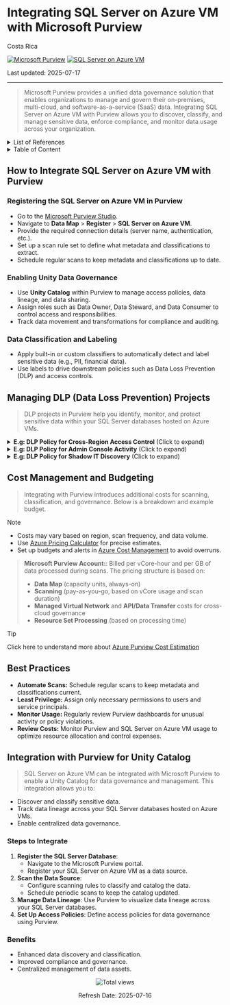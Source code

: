 # Integrating SQL Server on Azure VM with Microsoft Purview

Costa Rica

[![Microsoft Purview](https://img.shields.io/badge/Microsoft-Purview-blue)](https://learn.microsoft.com/en-us/azure/purview/)
[![SQL Server on Azure VM](https://img.shields.io/badge/Azure-SQLServer-blue)](https://learn.microsoft.com/en-us/sql/sql-server/sql-server-on-azure-vm)

Last updated: 2025-07-17

---

> Microsoft Purview provides a unified data governance solution that enables organizations to manage and govern their on-premises, multi-cloud, and software-as-a-service (SaaS) data. Integrating SQL Server on Azure VM with Purview allows you to discover, classify, and manage sensitive data, enforce compliance, and monitor data usage across your organization.

<details>
<summary>List of References</summary>

- [Microsoft Purview Documentation](https://learn.microsoft.com/en-us/azure/purview/)
- [SQL Server on Azure VM Documentation](https://learn.microsoft.com/en-us/sql/sql-server/sql-server-on-azure-vm)
- [Purview Data Loss Prevention](https://learn.microsoft.com/en-us/azure/purview/concept-data-loss-prevention)
- [Azure Pricing Calculator](https://azure.microsoft.com/en-us/pricing/calculator/)

</details>

<details>
<summary>Table of Content</summary>

- [How to Integrate SQL Server on Azure VM with Purview](#how-to-integrate-sql-server-on-azure-vm-with-purview)
  - [Registering the SQL Server on Azure VM in Purview](#registering-the-sql-server-on-azure-vm-in-purview)
  - [Enabling Unity Data Governance](#enabling-unity-data-governance)
  - [Data Classification and Labeling](#data-classification-and-labeling)
- [Managing DLP Data Loss Prevention Projects](#managing-dlp-data-loss-prevention-projects)
- [Cost Management and Budgeting](#cost-management-and-budgeting)
- [Best Practices](#best-practices)
- [Integration with Purview for Unity Catalog](#integration-with-purview-for-unity-catalog)
  - [Steps to Integrate](#steps-to-integrate)
  - [Benefits](#benefits)
  
</details>

## How to Integrate SQL Server on Azure VM with Purview

### Registering the SQL Server on Azure VM in Purview

- Go to the [Microsoft Purview Studio](https://web.purview.azure.com/).
- Navigate to **Data Map** > **Register** > **SQL Server on Azure VM**.
- Provide the required connection details (server name, authentication, etc.).
- Set up a scan rule set to define what metadata and classifications to extract.
- Schedule regular scans to keep metadata and classifications up to date.

### Enabling Unity Data Governance

- Use **Unity Catalog** within Purview to manage access policies, data lineage, and data sharing.
- Assign roles such as Data Owner, Data Steward, and Data Consumer to control access and responsibilities.
- Track data movement and transformations for compliance and auditing.

### Data Classification and Labeling

- Apply built-in or custom classifiers to automatically detect and label sensitive data (e.g., PII, financial data).
- Use labels to drive downstream policies such as Data Loss Prevention (DLP) and access controls.

## Managing DLP (Data Loss Prevention) Projects

> DLP projects in Purview help you identify, monitor, and protect sensitive data within your SQL Server databases hosted on Azure VMs.

<details>
<summary><b>E.g: DLP Policy for Cross-Region Access Control</b> (Click to expand)</summary>

> Control export of sensitive data from Azure-hosted SQL Server in Costa Rica to other regions.

**Steps:**

1. **Create a DLP Policy:** Target columns with geo-sensitive data (e.g., address, tax ID) in tables like `CustomerProfiles` or `LocalTaxRecords`.
2. **Define Detection Rules:** Use built-in geography classifiers or custom location filters.
3. **Set Actions:**  
   - Alert admins when data is queried from outside Costa Rica.  
   - Require approval workflows for cross-region exports.
4. **Monitor and Audit:** Track access origin using Purview’s dashboard with IP region mapping.

</details>

<details>
<summary><b>E.g: DLP Policy for Admin Console Activity</b> (Click to expand)</summary>

> Detect suspicious DLP policy changes or overrides made via elevated SQL Server roles.

**Steps:**

1. **Create a DLP Policy:** Monitor admin actions on high-risk tables or rows marked as classified.
2. **Define Detection Rules:** Audit DDL/DML operations through SQL logs with extended audit policies.
3. **Set Actions:**  
   - Alert InfoSec team of admin overrides on DLP-protected data.  
   - Flag changes to export rules or policy exceptions.
4. **Monitor and Audit:** Enable logging across VM and database layers and correlate in Purview.

</details>

<details>
<summary><b>E.g: DLP Policy for Shadow IT Discovery</b> (Click to expand)</summary>

> Identify and block unauthorized data movement to unmanaged apps or storage targets.

**Steps:**

1. **Create a DLP Policy:** Focus on exports to unknown endpoints (e.g., personal OneDrive, rogue FTP servers).
2. **Define Detection Rules:**  
   Use endpoint traffic patterns and Purview integration with Microsoft Defender.
3. **Set Actions:**  
   - Block data exfiltration to non-whitelisted destinations.  
   - Notify security team and disable user access temporarily.
4. **Monitor and Audit:** View flagged incidents and take remediation actions in Purview.

</details>

## Cost Management and Budgeting

> Integrating with Purview introduces additional costs for scanning, classification, and governance. Below is a breakdown and example budget.

> [!NOTE]
>
> - Costs may vary based on region, scan frequency, and data volume.
> - Use [Azure Pricing Calculator](https://azure.microsoft.com/en-us/pricing/calculator/) for precise estimates.
> - Set up budgets and alerts in [Azure Cost Management](https://learn.microsoft.com/en-us/azure/cost-management-billing/costs/) to avoid overruns.

> **Microsoft Purview Account:**: Billed per vCore-hour and per GB of data processed during scans.
> The pricing structure is based on:
>
> - **Data Map** (capacity units, always-on)
> - **Scanning** (pay-as-you-go, based on vCore usage and scan duration)
> - **Managed Virtual Network** and **API/Data Transfer** costs for cross-cloud governance
> - **Resource Set Processing** (based on processing time)

> [!TIP]
> Click here to understand more about [Azure Purview Cost Estimation](../../Purview/Cost-Estimation.md)

## Best Practices

- **Automate Scans:** Schedule regular scans to keep metadata and classifications current.
- **Least Privilege:** Assign only necessary permissions to users and service principals.
- **Monitor Usage:** Regularly review Purview dashboards for unusual activity or policy violations.
- **Review Costs:** Monitor Purview and SQL Server on Azure VM usage to optimize resource allocation and control expenses.

## Integration with Purview for Unity Catalog

> SQL Server on Azure VM can be integrated with Microsoft Purview to enable a Unity Catalog for data governance and management. This integration allows you to:

- Discover and classify sensitive data.
- Track data lineage across your SQL Server databases hosted on Azure VMs.
- Enable centralized data governance.

### Steps to Integrate

1. **Register the SQL Server Database**:
   - Navigate to the Microsoft Purview portal.
   - Register your SQL Server on Azure VM as a data source.
2. **Scan the Data Source**:
   - Configure scanning rules to classify and catalog the data.
   - Schedule periodic scans to keep the catalog updated.
3. **Manage Data Lineage**: Use Purview to visualize data lineage across your SQL Server databases.
4. **Set Up Access Policies**: Define access policies for data governance using Purview.

### Benefits

- Enhanced data discovery and classification.
- Improved compliance and governance.
- Centralized management of data assets.

<!-- START BADGE -->
<div align="center">
  <img src="https://img.shields.io/badge/Total%20views-9-limegreen" alt="Total views">
  <p>Refresh Date: 2025-07-16</p>
</div>
<!-- END BADGE -->
